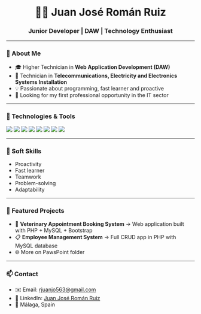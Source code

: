 <!-- Header with your name -->
<h1 align="center">👨‍💻 Juan José Román Ruiz</h1>
<h3 align="center">Junior Developer | DAW | Technology Enthusiast</h3>

---

<!-- About Me -->
### 👋 About Me
- 🎓 Higher Technician in **Web Application Development (DAW)**
- 🔧 Technician in **Telecommunications, Electricity and Electronics Systems Installation**
- 💡 Passionate about programming, fast learner and proactive
- 🤝 Looking for my first professional opportunity in the IT sector

---

<!-- Technologies -->
### 🚀 Technologies & Tools
<p align="left">
  <img src="https://img.shields.io/badge/PHP-777BB4?style=for-the-badge&logo=php&logoColor=white" />
  <img src="https://img.shields.io/badge/MySQL-005C84?style=for-the-badge&logo=mysql&logoColor=white" />
  <img src="https://img.shields.io/badge/HTML5-E34F26?style=for-the-badge&logo=html5&logoColor=white" />
  <img src="https://img.shields.io/badge/CSS3-1572B6?style=for-the-badge&logo=css3&logoColor=white" />
  <img src="https://img.shields.io/badge/Bootstrap-563D7C?style=for-the-badge&logo=bootstrap&logoColor=white" />
  <img src="https://img.shields.io/badge/JavaScript-F7DF1E?style=for-the-badge&logo=javascript&logoColor=black" />
  <img src="https://img.shields.io/badge/Git-F05032?style=for-the-badge&logo=git&logoColor=white" />
  <img src="https://img.shields.io/badge/GitHub-181717?style=for-the-badge&logo=github&logoColor=white" />
</p>

---

<!-- Soft Skills -->
### 🌟 Soft Skills
- Proactivity  
- Fast learner  
- Teamwork  
- Problem-solving  
- Adaptability  

---

<!-- Projects -->
### 📂 Featured Projects
- 🐾 **Veterinary Appointment Booking System** → Web application built with PHP + MySQL + Bootstrap  
- 📋 **Employee Management System** → Full CRUD app in PHP with MySQL database  
- 🌐 More on <a >PawsPoint folder</a> 

---

<!-- Contact -->
### 📫 Contact
- ✉️ Email: rjuanjo563@gmail.com  
- 💼 LinkedIn: <a href="http://linkedin.com/in/juan-josé-román-ruiz-223172221">Juan José Román Ruiz</a> 
- 📍 Málaga, Spain
